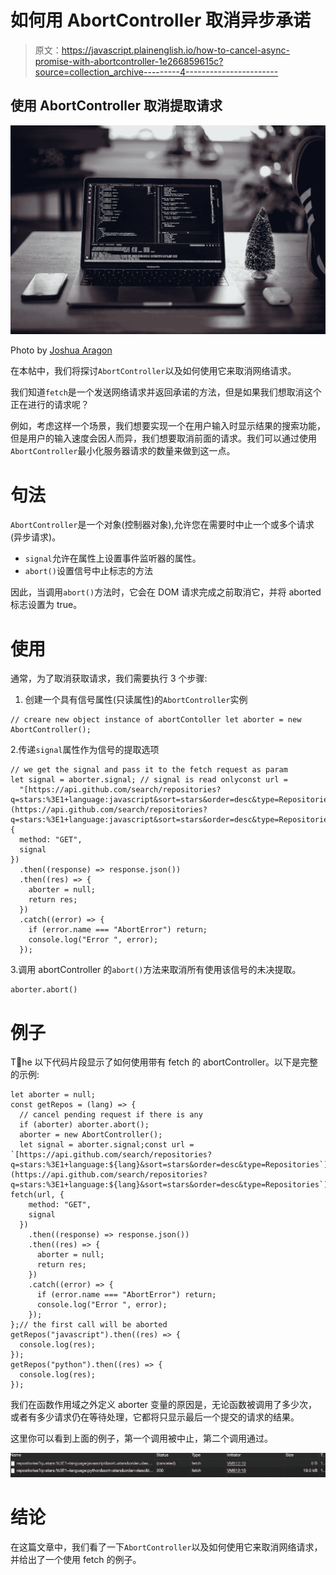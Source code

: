 # 如何用 AbortController 取消异步承诺

> 原文：<https://javascript.plainenglish.io/how-to-cancel-async-promise-with-abortcontroller-1e266859615c?source=collection_archive---------4----------------------->

## 使用 AbortController 取消提取请求

![](img/aad1583a6caf327d44c6df56723b3779.png)

Photo by [Joshua Aragon](https://unsplash.com/@goshua13?utm_source=medium&utm_medium=referral)

在本帖中，我们将探讨`AbortController`以及如何使用它来取消网络请求。

我们知道`fetch`是一个发送网络请求并返回承诺的方法，但是如果我们想取消这个正在进行的请求呢？

例如，考虑这样一个场景，我们想要实现一个在用户输入时显示结果的搜索功能，但是用户的输入速度会因人而异，我们想要取消前面的请求。我们可以通过使用`AbortController`最小化服务器请求的数量来做到这一点。

# 句法

`AbortController`是一个对象(控制器对象),允许您在需要时中止一个或多个请求(异步请求)。

*   `signal`允许在属性上设置事件监听器的属性。
*   `abort()`设置信号中止标志的方法

因此，当调用`abort()`方法时，它会在 DOM 请求完成之前取消它，并将 aborted 标志设置为 true。

# 使用

通常，为了取消获取请求，我们需要执行 3 个步骤:

1.  创建一个具有信号属性(只读属性)的`AbortController`实例

```
// creare new object instance of abortContoller let aborter = new AbortController();
```

2.传递`signal`属性作为信号的提取选项

```
// we get the signal and pass it to the fetch request as param
let signal = aborter.signal; // signal is read onlyconst url =
  "[https://api.github.com/search/repositories?q=stars:%3E1+language:javascript&sort=stars&order=desc&type=Repositories](https://api.github.com/search/repositories?q=stars:%3E1+language:javascript&sort=stars&order=desc&type=Repositories)";fetch(url, {
  method: "GET",
  signal
})
  .then((response) => response.json())
  .then((res) => {
    aborter = null;
    return res;
  })
  .catch((error) => {
    if (error.name === "AbortError") return;
    console.log("Error ", error);
  });
```

3.调用 abortController 的`abort()`方法来取消所有使用该信号的未决提取。

```
aborter.abort()
```

# 例子

Tُhe 以下代码片段显示了如何使用带有 fetch 的 abortController。以下是完整的示例:

```
let aborter = null;
const getRepos = (lang) => {
  // cancel pending request if there is any
  if (aborter) aborter.abort();
  aborter = new AbortController();
  let signal = aborter.signal;const url = `[https://api.github.com/search/repositories?q=stars:%3E1+language:${lang}&sort=stars&order=desc&type=Repositories`](https://api.github.com/search/repositories?q=stars:%3E1+language:${lang}&sort=stars&order=desc&type=Repositories`);return fetch(url, {
    method: "GET",
    signal
  })
    .then((response) => response.json())
    .then((res) => {
      aborter = null;
      return res;
    })
    .catch((error) => {
      if (error.name === "AbortError") return;
      console.log("Error ", error);
    });
};// the first call will be aborted
getRepos("javascript").then((res) => {
  console.log(res);
});
getRepos("python").then((res) => {
  console.log(res);
});
```

我们在函数作用域之外定义 aborter 变量的原因是，无论函数被调用了多少次，或者有多少请求仍在等待处理，它都将只显示最后一个提交的请求的结果。

这里你可以看到上面的例子，第一个调用被中止，第二个调用通过。

![](img/c29a1b3eb4823c7c86c4aaf821f42626.png)

# 结论

在这篇文章中，我们看了一下`AbortController`以及如何使用它来取消网络请求，并给出了一个使用 fetch 的例子。